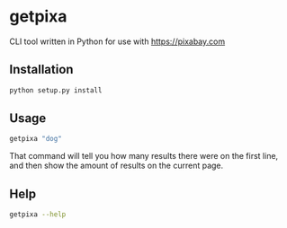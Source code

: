 # getpixa
CLI tool written in Python for use with https://pixabay.com

## Installation
```bash
python setup.py install
```

## Usage
```bash
getpixa "dog"
```
That command will tell you how many results there were on the first line, and then show the amount of results on the current page.

## Help
```bash
getpixa --help
```
